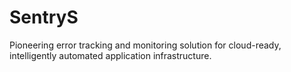 # SentryS
Pioneering error tracking and monitoring solution for cloud-ready, intelligently automated application infrastructure.
